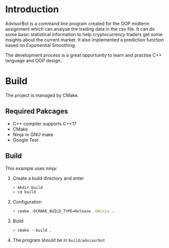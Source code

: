 # Introduction

AdvisorBot is a command line program created for the OOP midterm assignment which can analyse the trading data in the csv file. It can do some basic statistical information to help cryptocurrency traders get some insights about the current market. It also implemented a prediction function based on Exponential Smoothing.

The development process is a great opportunity to learn and practise C++ language and OOP design. 

# Build

The project is managed by CMake. 

## Required Pakcages

* C++ compiler supports C++17
* CMake
* Ninja or GNU make
* Google Test

## Build

This example uses ninja:

1. Create a build directory and enter
    ```bash
    > mkdir build
    > cd build
    ```
2. Configuration

    ```bash
    > cmake -DCMAKE_BUILD_TYPE=Release -GNinja ..
    ```
3. Build
    ```bash
    > cmake --build .
    ```
4. The program should be in ```build/advisorbot```

